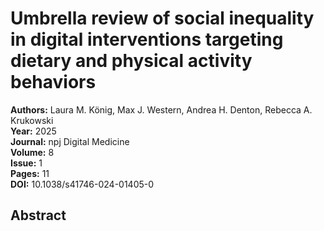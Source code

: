 # Umbrella review of social inequality in digital interventions targeting dietary and physical activity behaviors

**Authors:** Laura M. König, Max J. Western, Andrea H. Denton, Rebecca A. Krukowski  
**Year:** 2025  
**Journal:** npj Digital Medicine  
**Volume:** 8  
**Issue:** 1  
**Pages:** 11  
**DOI:** 10.1038/s41746-024-01405-0  

## Abstract


